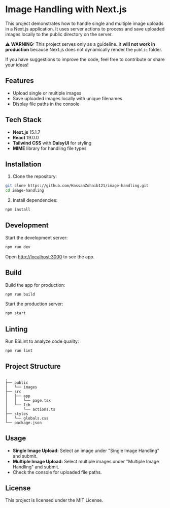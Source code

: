 # Image Handling with Next.js

This project demonstrates how to handle single and multiple image uploads in a Next.js application. It uses server actions to process and save uploaded images locally to the public directory on the server.

⚠️ **WARNING:** This project serves only as a guideline. It **will not work in production** because Next.js does not dynamically render the `public` folder.  

If you have suggestions to improve the code, feel free to contribute or share your ideas!


## Features
- Upload single or multiple images
- Save uploaded images locally with unique filenames
- Display file paths in the console

## Tech Stack
- **Next.js** 15.1.7
- **React** 19.0.0
- **Tailwind CSS** with **DaisyUI** for styling
- **MIME** library for handling file types

## Installation
1. Clone the repository:
```bash
git clone https://github.com/HassanZohaib121/image-handling.git
cd image-handling
```

2. Install dependencies:
```bash
npm install
```

## Development
Start the development server:
```bash
npm run dev
```

Open [http://localhost:3000](http://localhost:3000) to see the app.

## Build
Build the app for production:
```bash
npm run build
```

Start the production server:
```bash
npm start
```

## Linting
Run ESLint to analyze code quality:
```bash
npm run lint
```

## Project Structure
```
.
├── public
│   └── images
├── src
│   ├── app
│   │   └── page.tsx
│   └── lib
│       └── actions.ts
├── styles
│   └── globals.css
└── package.json
```

## Usage
- **Single Image Upload:** Select an image under "Single Image Handling" and submit.
- **Multiple Image Upload:** Select multiple images under "Multiple Image Handling" and submit.
- Check the console for uploaded file paths.

## License
This project is licensed under the MIT License.

